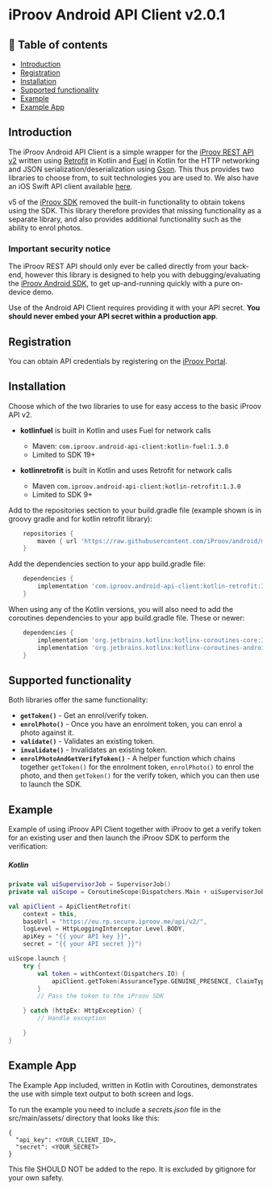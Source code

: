 # iProov Android API Client v2.0.1

## 📖 Table of contents

- [Introduction](#introduction)
- [Registration](#registration)
- [Installation](#installation)
- [Supported functionality](#supported-functionality)
- [Example](#example)
- [Example App](#example-app)

## Introduction

The iProov Android API Client is a simple wrapper for the [iProov REST API v2](https://secure.iproov.me/docs.html) written using [Retrofit](https://square.github.io/retrofit/) in Kotlin and [Fuel](https://github.com/kittinunf/fuel) in Kotlin for the HTTP networking and JSON serialization/deserialization using [Gson](https://github.com/google/gson). This thus provides two libraries to choose from, to suit technologies you are used to. We also have an iOS Swift API client available [here](https://github.com/iProov/ios-api-client).

v5 of the [iProov SDK](https://github.com/iProov/android) removed the built-in functionality to obtain tokens using the SDK. This library therefore provides that missing functionality as a separate library, and also provides additional functionality such as the ability to enrol photos.

### Important security notice

The iProov REST API should only ever be called directly from your back-end, however this library is designed to help you with debugging/evaluating the [iProov Android SDK](https://github.com/iProov/android), to get up-and-running quickly with a pure on-device demo.

Use of the Android API Client requires providing it with your API secret. **You should never embed your API secret within a production app**.

## Registration

You can obtain API credentials by registering on the [iProov Portal](https://portal.iproov.com/).

## Installation

Choose which of the two libraries to use for easy access to the basic iProov API v2.

+ **kotlinfuel** is built in Kotlin and uses Fuel for network calls
    + Maven: `com.iproov.android-api-client:kotlin-fuel:1.3.0`
    + Limited to SDK 19+

+ **kotlinretrofit** is built in Kotlin and uses Retrofit for network calls
    + Maven `com.iproov.android-api-client:kotlin-retrofit:1.3.0`
    + Limited to SDK 9+

Add to the repositories section to your build.gradle file (example shown is in groovy gradle and for kotlin retrofit library):

```gradle
    repositories {
        maven { url 'https://raw.githubusercontent.com/iProov/android/master/maven/' }
    }
```

Add the dependencies section to your app build.gradle file:

```gradle
    dependencies {
        implementation 'com.iproov.android-api-client:kotlin-retrofit:1.3.0'
    }
```

When using any of the Kotlin versions, you will also need to add the coroutines dependencies to your app build.gradle file. These or newer:

```gradle
    dependencies {
        implementation 'org.jetbrains.kotlinx:kotlinx-coroutines-core:1.3.0'
        implementation 'org.jetbrains.kotlinx:kotlinx-coroutines-android:1.3.0'
    }
```

## Supported functionality

Both libraries offer the same functionality:

- **`getToken()`** - Get an enrol/verify token.
- **`enrolPhoto()`** - Once you have an enrolment token, you can enrol a photo against it.
- **`validate()`** - Validates an existing token.
- **`invalidate()`** - Invalidates an existing token.
- **`enrolPhotoAndGetVerifyToken()`** - A helper function which chains together `getToken()` for the enrolment token, `enrolPhoto()` to enrol the photo, and then `getToken()` for the verify token, which you can then use to launch the SDK.

## Example

Example of using iProov API Client together with iProov to get a verify token for an existing user and then launch the iProov SDK to perform the verification:

##### Kotlin
```kotlin
private val uiSupervisorJob = SupervisorJob()
private val uiScope = CoroutineScope(Dispatchers.Main + uiSupervisorJob)

val apiClient = ApiClientRetrofit(
    context = this,
    baseUrl = "https://eu.rp.secure.iproov.me/api/v2/",
    logLevel = HttpLoggingInterceptor.Level.BODY,
    apiKey = "{{ your API key }}",
    secret = "{{ your API secret }}")

uiScope.launch {
    try {
        val token = withContext(Dispatchers.IO) {
            apiClient.getToken(AssuranceType.GENUINE_PRESENCE, ClaimType.VERIFY, userId).token
        }
        // Pass the token to the iProov SDK

    } catch (httpEx: HttpException) {
        // Handle exception

    }
}
```

## Example App

The Example App included, written in Kotlin with Coroutines, demonstrates the use with simple text output to both screen and logs.

To run the example you need to include a *secrets.json* file in the
src/main/assets/ directory that looks like this:

~~~
{
  "api_key": <YOUR_CLIENT_ID>,
  "secret": <YOUR_SECRET>
}
~~~

This file SHOULD NOT be added to the repo. It is excluded by gitignore
for your own safety.
